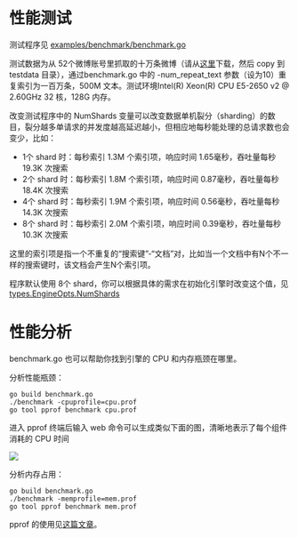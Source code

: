 性能测试
====

测试程序见 [examples/benchmark/benchmark.go](/examples/benchmark/benchmark.go)

测试数据为从 52个微博账号里抓取的十万条微博（请从[这里](https://raw.githubusercontent.com/huichen/wukong/43f20b4c0921cc704cf41fe8653e66a3fcbb7e31/testdata/weibo_data.txt)下载，然后 copy 到 testdata 目录），通过benchmark.go 中的 -num_repeat_text 参数（设为10）重复索引为一百万条，500M 文本。测试环境Intel(R) Xeon(R) CPU E5-2650 v2 @ 2.60GHz 32 核，128G 内存。

改变测试程序中的 NumShards 变量可以改变数据单机裂分（sharding）的数目，裂分越多单请求的并发度越高延迟越小，但相应地每秒能处理的总请求数也会变少，比如：

- 1个 shard 时：每秒索引 1.3M 个索引项，响应时间 1.65毫秒，吞吐量每秒 19.3K 次搜索
- 2个 shard 时：每秒索引 1.8M 个索引项，响应时间 0.87毫秒，吞吐量每秒 18.4K 次搜索
- 4个 shard 时：每秒索引 1.9M 个索引项，响应时间 0.56毫秒，吞吐量每秒 14.3K 次搜索
- 8个 shard 时：每秒索引 2.0M 个索引项，响应时间 0.39毫秒，吞吐量每秒 10.3K 次搜索

这里的索引项是指一个不重复的“搜索键”-“文档”对，比如当一个文档中有N个不一样的搜索键时，该文档会产生N个索引项。

程序默认使用 8个 shard，你可以根据具体的需求在初始化引擎时改变这个值，见[types.EngineOpts.NumShards](/types/engine_init_options.go)

# 性能分析

benchmark.go 也可以帮助你找到引擎的 CPU 和内存瓶颈在哪里。

分析性能瓶颈：
```
go build benchmark.go
./benchmark -cpuprofile=cpu.prof
go tool pprof benchmark cpu.prof
```

进入 pprof 终端后输入 web 命令可以生成类似下面的图，清晰地表示了每个组件消耗的 CPU 时间

![](https://raw.github.com/go-ego/riot/master/docs/zh/cpu.png)

分析内存占用：
```
go build benchmark.go
./benchmark -memprofile=mem.prof
go tool pprof benchmark mem.prof
```

pprof 的使用见[这篇文章](http://blog.golang.org/profiling-go-programs)。
